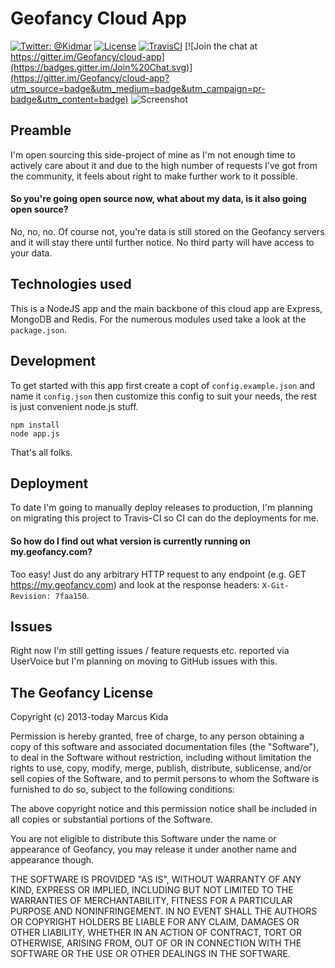# Geofancy Cloud App

[![Twitter: @Kidmar](https://img.shields.io/badge/contact-@Kidmar-blue.svg?style=flat)](https://twitter.com/Kidmar)
[![License](https://img.shields.io/badge/license-MIT-green.svg?style=flat)](https://github.com/Geofancy/cloud-app/blob/master/LICENSE.md)
[![TravisCI](https://api.travis-ci.org/Geofancy/cloud-app.svg?branch=master)](https://travis-ci.org/Geofancy/cloud-app)
[![Join the chat at https://gitter.im/Geofancy/cloud-app](https://badges.gitter.im/Join%20Chat.svg)](https://gitter.im/Geofancy/cloud-app?utm_source=badge&utm_medium=badge&utm_campaign=pr-badge&utm_content=badge)
![Screenshot](screenshot.png)

## Preamble

I'm open sourcing this side-project of mine as I'm not enough time to actively care about it and due to the high number of requests I've got from the community, it feels about right to make further work to it possible.

#### So you're going open source now, what about my data, is it also going open source?
No, no, no. Of course not, you're data is still stored on the Geofancy servers and it will stay there until further notice. No third party will have access to your data.

## Technologies used

This is a NodeJS app and the main backbone of this cloud app are Express, MongoDB and Redis.
For the numerous modules used take a look at the `package.json`.

## Development

To get started with this app first create a copt of `config.example.json` and name it `config.json` then customize this config to suit your needs, the rest is just convenient node.js stuff.

```
npm install
node app.js
```

That's all folks.

## Deployment

To date I'm going to manually deploy releases to production, I'm planning on migrating this project to Travis-CI so CI can do the deployments for me.

#### So how do I find out what version is currently running on my.geofancy.com?
Too easy! Just do any arbitrary HTTP request to any endpoint (e.g. GET https://my.geofancy.com) and look at the response headers: `X-Git-Revision: 7faa150`.

## Issues

Right now I'm still getting issues / feature requests etc. reported via UserVoice but I'm planning on moving to GitHub issues with this.

## The Geofancy License

Copyright (c) 2013-today Marcus Kida

Permission is hereby granted, free of charge, to any person obtaining a copy
of this software and associated documentation files (the "Software"), to deal
in the Software without restriction, including without limitation the rights
to use, copy, modify, merge, publish, distribute, sublicense, and/or sell
copies of the Software, and to permit persons to whom the Software is
furnished to do so, subject to the following conditions:

The above copyright notice and this permission notice shall be included in
all copies or substantial portions of the Software.

You are not eligible to distribute this Software under the name or appearance
of Geofancy, you may release it under another name and appearance though.

THE SOFTWARE IS PROVIDED "AS IS", WITHOUT WARRANTY OF ANY KIND, EXPRESS OR
IMPLIED, INCLUDING BUT NOT LIMITED TO THE WARRANTIES OF MERCHANTABILITY,
FITNESS FOR A PARTICULAR PURPOSE AND NONINFRINGEMENT.  IN NO EVENT SHALL THE
AUTHORS OR COPYRIGHT HOLDERS BE LIABLE FOR ANY CLAIM, DAMAGES OR OTHER
LIABILITY, WHETHER IN AN ACTION OF CONTRACT, TORT OR OTHERWISE, ARISING FROM,
OUT OF OR IN CONNECTION WITH THE SOFTWARE OR THE USE OR OTHER DEALINGS IN
THE SOFTWARE.
